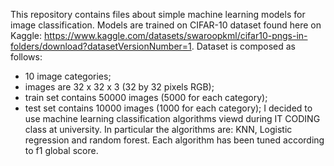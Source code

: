 This repository contains files about simple machine learning models for image classification. Models are trained on CIFAR-10 dataset found here on Kaggle: https://www.kaggle.com/datasets/swaroopkml/cifar10-pngs-in-folders/download?datasetVersionNumber=1. 
Dataset is composed as follows:
- 10 image categories;
- images are 32 x 32 x 3 (32 by 32 pixels RGB);
- train set contains 50000 images (5000 for each category);
- test set contains 10000 images (1000 for each category);
I decided to use machine learning classification algorithms viewd during IT CODING class at university. In particular the algorithms are: KNN, Logistic regression and random forest. Each algorithm has been tuned according to f1 global score. 
